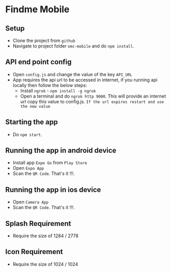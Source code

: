 # Findme Mobile

## Setup

- Clone the project from `github`
- Navigate to project folder `omc-mobile` and do `npm install`.

## API end point config

- Open `config.js` and change the value of the key `API_URL`
- App requires the api url to be accessed in internet, if you running api locally then follow the below steps:
  - Install `ngrok` - `npm install -g ngrok`
  - Open a terminal and do `ngrok http 9000`. This will provide an internet url copy this value to config.js. `If the url expires restart and use the new value`

## Starting the app

- Do `npm start`.

## Running the app in android device

- Install app `Expo Go` from `Play Store`
- Open `Expo App`
- Scan the `QR Code`. That's it !!!.

## Running the app in ios device

- Open `Camera App`
- Scan the `QR Code`. That's it !!!.

## Splash Requirement

- Require the size of 1284 / 2778

## Icon Requirement

- Require the size of 1024 / 1024
